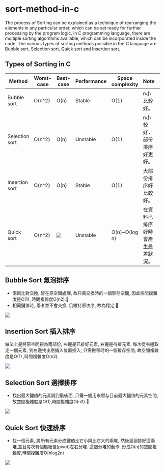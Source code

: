 # sort-method-in-c
The process of Sorting can be explained as a technique of rearranging the elements in any particular order, which can be set ready for further processing by the program logic. In C programming language, there are multiple sorting algorithms available, which can be incorporated inside the code. The various types of sorting methods possible in the C language are Bubble sort, Selection sort, Quick sort and Insertion sort.

## Types of Sorting in C
| Method         | Worst-case | Best-case | Performance | Space complexity | Note | Code |
|----------------|------------|-----------|-------------|------------------|------|------|
| Bubble sort    |    O(n^2)   |     O(n)      |      Stable       |        O(1)          |   n小比較好。   |      |
| Selection sort |     O(n^2)       |    O(n)        |     Unstable        |      O(1)            |   n小較好，部份排序好更好。   |      |
| Insertion sort |     O(n^2)       |     O(n)       |      Stable       |        O(1)          |   大部份排序好比較好。   |      |
| Quick sort     |     O(n^2)       |     ![](https://i.imgur.com/ysLLVz5.png)      |    Unstable         |       O(n)~O(log n)      |   在資料已排序好時會產生最差狀況。   |      |

## Bubble Sort 氣泡排序
- 兩兩比對交換, 皆在原空間處理, 故只需交換時的一個暫存空間, 因此空間複雜度是O(1) ,時間複雜度O(n2).
- 相同鍵值時, 兩者並不會交換, 仍維持原次序, 故為穩定.

![](https://i.imgur.com/zfQ2AOf.png)

## Insertion Sort 插入排序
做法上是將原空間視為兩部份, 左邊是已排好元素, 右邊是待排元素, 每次從右邊取走一個元素, 到左邊找出應插入位置插入, 只需搬移時的一個暫存空間, 故空間複雜度是O(1) ,時間複雜度O(n2).

![](https://i.imgur.com/4zhSFYe.png)

## Selection Sort 選擇排序
- 找出最大鍵值的元素調到最後面, 只需一個用來暫存目前最大鍵值的元素空間, 故空間複雜度是O(1),時間複雜度O(n2).

![](https://i.imgur.com/NFJlLme.png)

## Quick Sort 快速排序
- 找一個元素, 將所有元素分成鍵值比它小與比它大的兩堆, 然後遞迴排好這兩堆,並且每次有個樞紐值(pivot)左右分堆. 這個分堆的動作, 形成O(n)的空間複雜度,時間複雜度O(nlog2n)

![](https://i.imgur.com/CfcKIIk.png)